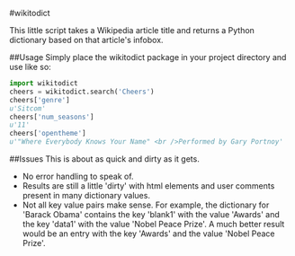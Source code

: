#wikitodict

This little script takes a Wikipedia article title and returns a
Python dictionary based on that article's infobox.

##Usage
Simply place the wikitodict package in your project directory and
use like so:

```python
import wikitodict
cheers = wikitodict.search('Cheers')
cheers['genre']
u'Sitcom'
cheers['num_seasons']
u'11'
cheers['opentheme']
u'"Where Everybody Knows Your Name" <br />Performed by Gary Portnoy'
```

##Issues
This is about as quick and dirty as it gets. 

* No error handling to speak of.
* Results are still a little 'dirty' with html elements and user
comments present in many dictionary values.
* Not all key value pairs make sense. For example, the dictionary
for 'Barack Obama' contains the key 'blank1' with the value
'Awards' and the key 'data1' with the value 'Nobel Peace Prize'.
A much better result would be an entry with the key 'Awards' and
the value 'Nobel Peace Prize'.
